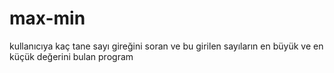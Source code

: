 # max-min
<div>kullanıcıya kaç tane sayı gireğini soran ve bu girilen sayıların en büyük ve en küçük değerini bulan program

